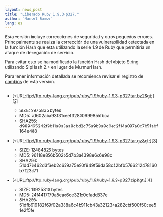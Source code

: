 ```yaml
---
layout: news_post
title: "Liberado Ruby 1.9.3-p327."
author: "Manuel Ramos"
lang: es
---
```


Esta versión incluye correcciones de seguridad y otros pequeños errores.
Principalmente se realiza la corrección de una vulnerabilidad detectada
en la función Hash que esta utilizando la serie 1.9 de Ruby que
permitiría un ataque de denegación de servicio.

Para evitar esto se ha modificado la función Hash del objeto String
utilizando SipHash 2.4 en lugar de MurmurHash.

Para tener información detallada se recomienda revisar el registro de
[cambios][1] de esta versión.

## 

* [&lt;URL:ftp://ftp.ruby-lang.org/pub/ruby/1.9/ruby-1.9.3-p327.tar.bz2&gt;][2]
  * SIZE: 9975835 bytes
  * MD5: 7d602aba93f31ceef32800999855fbca
  * SHA256:
    d989465242f9b11a8a3aa8cbd2c75a9b3a8c0ec2f14a087a0c7b51abf164e488

* [&lt;URL:ftp://ftp.ruby-lang.org/pub/ruby/1.9/ruby-1.9.3-p327.tar.gz&gt;][3]
  * SIZE: 12484826 bytes
  * MD5: 96118e856b502b5d7b3a4398e6c6e98c
  * SHA256:
    51dd76462d3f6eb2c659a75e90f949f56da58c42bfb5766212478160b7f23d71

* [&lt;URL:ftp://ftp.ruby-lang.org/pub/ruby/1.9/ruby-1.9.3-p327.zip&gt;][4]
  * SIZE: 13925310 bytes
  * MD5: 24f4417179a5eae6ce321c0cfadd837e
  * SHA256:
    51dfb919182f69f02a388a6c4b911cb43a321234a282cbf500f50cee51e2f5fe



[1]: http://svn.ruby-lang.org/repos/ruby/tags/v1_9_3_327/ChangeLog 
[2]: ftp://ftp.ruby-lang.org/pub/ruby/1.9/ruby-1.9.3-p327.tar.bz2 
[3]: ftp://ftp.ruby-lang.org/pub/ruby/1.9/ruby-1.9.3-p327.tar.gz 
[4]: ftp://ftp.ruby-lang.org/pub/ruby/1.9/ruby-1.9.3-p327.zip 
